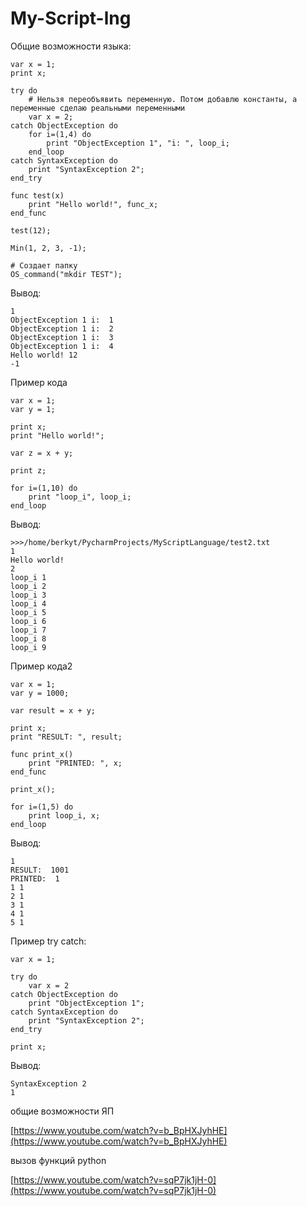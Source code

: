 # My-Script-lng

Общие возможности языка:

```
var x = 1;
print x;

try do
    # Нельзя переобъявить переменную. Потом добавлю константы, а переменные сделаю реальными переменными
    var x = 2;
catch ObjectException do
    for i=(1,4) do
        print "ObjectException 1", "i: ", loop_i;
    end_loop
catch SyntaxException do
    print "SyntaxException 2";
end_try

func test(x)
    print "Hello world!", func_x;
end_func

test(12);

Min(1, 2, 3, -1);

# Создает папку
OS_command("mkdir TEST");
```

Вывод:
```
1
ObjectException 1 i:  1
ObjectException 1 i:  2
ObjectException 1 i:  3
ObjectException 1 i:  4
Hello world! 12
-1
```


Пример кода
```
var x = 1;
var y = 1;

print x;
print "Hello world!";

var z = x + y;

print z;

for i=(1,10) do
    print "loop_i", loop_i;
end_loop
```

Вывод: 
```
>>>/home/berkyt/PycharmProjects/MyScriptLanguage/test2.txt
1
Hello world!
2
loop_i 1
loop_i 2
loop_i 3
loop_i 4
loop_i 5
loop_i 6
loop_i 7
loop_i 8
loop_i 9

```

Пример кода2
```
var x = 1;
var y = 1000;

var result = x + y;

print x;
print "RESULT: ", result;

func print_x()
    print "PRINTED: ", x;
end_func

print_x();

for i=(1,5) do
    print loop_i, x;
end_loop
```

Вывод: 
```
1
RESULT:  1001
PRINTED:  1
1 1
2 1
3 1
4 1
5 1
```

Пример try catch:
```
var x = 1;

try do
    var x = 2
catch ObjectException do
    print "ObjectException 1";
catch SyntaxException do
    print "SyntaxException 2";
end_try

print x;
```

Вывод:
```
SyntaxException 2
1
```


общие возможности ЯП 

[https://www.youtube.com/watch?v=b_BpHXJyhHE](https://www.youtube.com/watch?v=b_BpHXJyhHE)

вызов функций python

[https://www.youtube.com/watch?v=sqP7jk1jH-0](https://www.youtube.com/watch?v=sqP7jk1jH-0)
